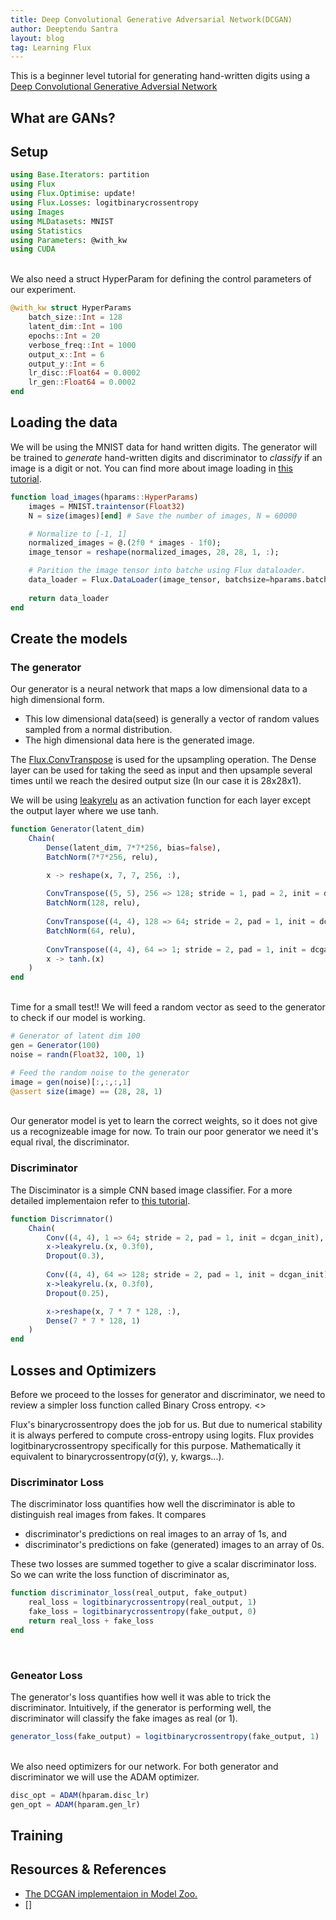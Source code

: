 ```yaml
---
title: Deep Convolutional Generative Adversarial Network(DCGAN)
author: Deeptendu Santra
layout: blog
tag: Learning Flux
---
```


This is a beginner level tutorial for generating hand-written digits using a [Deep Convolutional Generative Adversial Network](https://arxiv.org/pdf/1511.06434.pdf)


## What are GANs?


## Setup

```julia
using Base.Iterators: partition
using Flux
using Flux.Optimise: update!
using Flux.Losses: logitbinarycrossentropy
using Images
using MLDatasets: MNIST
using Statistics
using Parameters: @with_kw
using CUDA
```
<br>
We also need a struct HyperParam for defining the control parameters of our experiment.

```julia
@with_kw struct HyperParams
    batch_size::Int = 128
    latent_dim::Int = 100
    epochs::Int = 20
    verbose_freq::Int = 1000
    output_x::Int = 6
    output_y::Int = 6
    lr_disc::Float64 = 0.0002
    lr_gen::Float64 = 0.0002
end
```

## Loading the data
We will be using the MNIST data for hand written digits. The generator will be trained to *generate* hand-written digits and discriminator to *classify* if an image is a digit or not. You can find more about image loading in [this tutorial]().

```julia
function load_images(hparams::HyperParams)
    images = MNIST.traintensor(Float32)
    N = size(images)[end] # Save the number of images, N = 60000

    # Normalize to [-1, 1]
    normalized_images = @.(2f0 * images - 1f0);
    image_tensor = reshape(normalized_images, 28, 28, 1, :);

    # Parition the image tensor into batche using Flux dataloader.
    data_loader = Flux.DataLoader(image_tensor, batchsize=hparams.batch_size, shuffle=true)
    
    return data_loader
end
```
## Create the models


### The generator
Our generator is a neural network that maps a low dimensional data to a high dimensional form.

- This low dimensional data(seed) is generally a vector of random values sampled from a normal distribution.
- The high dimensional data here is the generated image.

The [Flux.ConvTranspose](https://fluxml.ai/Flux.jl/stable/models/layers/#Flux.ConvTranspose) is used for the upsampling operation. The Dense layer can be used for taking the seed as input and then upsample several times until we reach the desired output size (In our case it is 28x28x1).

We will be using [leakyrelu](https://fluxml.ai/Flux.jl/stable/models/nnlib/#NNlib.leakyrelu) as an activation function for each layer except the output layer where we use tanh.
```julia
function Generator(latent_dim)
    Chain(
        Dense(latent_dim, 7*7*256, bias=false),
        BatchNorm(7*7*256, relu),

        x -> reshape(x, 7, 7, 256, :),
        
        ConvTranspose((5, 5), 256 => 128; stride = 1, pad = 2, init = dcgan_init),
        BatchNorm(128, relu),
        
        ConvTranspose((4, 4), 128 => 64; stride = 2, pad = 1, init = dcgan_init),
        BatchNorm(64, relu),
        
        ConvTranspose((4, 4), 64 => 1; stride = 2, pad = 1, init = dcgan_init),
        x -> tanh.(x)
    )
end
```
<br>
Time for a small test!! We will feed a random vector as seed to the generator to check if our model is working.

```julia
# Generator of latent dim 100
gen = Generator(100)
noise = randn(Float32, 100, 1)

# Feed the random noise to the generator
image = gen(noise)[:,:,:,1]
@assert size(image) == (28, 28, 1)
```

<br>
Our generator model is yet to learn the correct weights, so it does not give us a recognizeable image for now. To train our poor generator we need it's equal rival, the discriminator.
<br>

### Discriminator

The Disciminator is a simple CNN based image classifier. For a more detailed implementaion refer to [this tutorial](). 

```julia
function Discrimnator()
    Chain(
        Conv((4, 4), 1 => 64; stride = 2, pad = 1, init = dcgan_init),
        x->leakyrelu.(x, 0.3f0),
        Dropout(0.3),
        
        Conv((4, 4), 64 => 128; stride = 2, pad = 1, init = dcgan_init),
        x->leakyrelu.(x, 0.3f0),
        Dropout(0.25),

        x->reshape(x, 7 * 7 * 128, :),
        Dense(7 * 7 * 128, 1)
    )
end
```

## Losses and Optimizers

Before we proceed to the losses for generator and discriminator, we need to review a simpler loss function called Binary Cross entropy. <>

Flux's binarycrossentropy does the job for us. But due to numerical stability it is always perfered to compute cross-entropy using logits. Flux provides logitbinarycrossentropy specifically for this purpose. Mathematically it equivalent to binarycrossentropy(σ(ŷ), y, kwargs...).
<br>

### Discriminator Loss

The discriminator loss quantifies how well the discriminator is able to distinguish real images from fakes. It compares 

- discriminator's predictions on real images to an array of 1s, and
- discriminator's predictions on fake (generated) images to an array of 0s.

These two losses are summed together to give a scalar discriminator loss. So we can write the loss function of discriminator as,

```julia
function discriminator_loss(real_output, fake_output)
    real_loss = logitbinarycrossentropy(real_output, 1)
    fake_loss = logitbinarycrossentropy(fake_output, 0)
    return real_loss + fake_loss
end
```
<br>

### Geneator Loss

The generator's loss quantifies how well it was able to trick the discriminator. Intuitively, if the generator is performing well, the discriminator will classify the fake images as real (or 1).

```julia
generator_loss(fake_output) = logitbinarycrossentropy(fake_output, 1)
```
<br>
We also need optimizers for our network. For both generator and discriminator we will use the ADAM optimizer.

```julia
disc_opt = ADAM(hparam.disc_lr)
gen_opt = ADAM(hparam.gen_lr)
```

## Training


## Resources & References
- [The DCGAN implementaion in Model Zoo.](https://github.com/FluxML/model-zoo/blob/master/vision/dcgan_mnist/dcgan_mnist.jl)
- []
